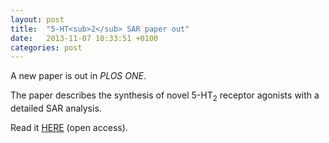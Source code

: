 ```yaml
---
layout: post
title:  "5-HT<sub>2</sub> SAR paper out"
date:   2013-11-07 10:33:51 +0100
categories: post
---
```

A new paper is out in *PLOS ONE*.

The paper describes the synthesis of novel 5-HT<sub>2</sub> receptor agonists with a detailed SAR analysis.

Read it [HERE][doi] (open access).

[doi]: http://dx.doi.org/10.1371/journal.pone.0078515
